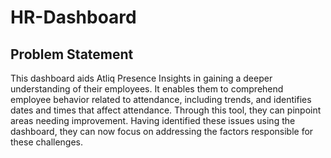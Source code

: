 # HR-Dashboard
## Problem Statement
This dashboard aids Atliq Presence Insights in gaining a deeper understanding of their employees. It enables them to comprehend employee behavior related to attendance, including trends, and identifies dates and times that affect attendance. Through this tool, they can pinpoint areas needing improvement. Having identified these issues using the dashboard, they can now focus on addressing the factors responsible for these challenges.




